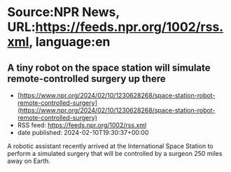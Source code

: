 # Source:NPR News, URL:https://feeds.npr.org/1002/rss.xml, language:en

## A tiny robot on the space station will simulate remote-controlled surgery up there
 - [https://www.npr.org/2024/02/10/1230628268/space-station-robot-remote-controlled-surgery](https://www.npr.org/2024/02/10/1230628268/space-station-robot-remote-controlled-surgery)
 - RSS feed: https://feeds.npr.org/1002/rss.xml
 - date published: 2024-02-10T19:30:37+00:00

A robotic assistant recently arrived at the International Space Station to perform a simulated surgery that will be controlled by a surgeon 250 miles away on Earth.

